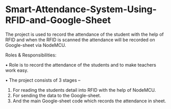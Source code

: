 # Smart-Attendance-System-Using-RFID-and-Google-Sheet

The project is used to record the attendance of the student with the help of RFID and when the RFID is scanned the attendance will be recorded on Google-sheet via NodeMCU.

Roles & Responsibilities:

• Role is to record the attendance of the students and to make teachers work easy.

• The project consists of 3 stages –

1.	For reading the students detail into RFID with the help of NodeMCU.
2.	For sending the data to the Google-sheet.
3.	And the main Google-sheet code which records the attendance in sheet.
